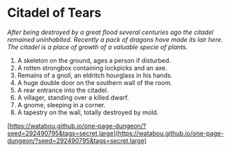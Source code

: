 # Citadel of Tears

_After being destroyed by a great flood several centuries ago the citadel remained uninhabited. Recently a pack of dragons have made its lair here. The citadel is a place of growth of a valuable specie of plants._

1. A skeleton on the ground, ages a person if disturbed.
2. A rotten strongbox containing lockpicks and an axe.
3. Remains of a gnoll, an eldritch hourglass in his hands.
4. A huge double door on the southern wall of the room.
5. A rear entrance into the citadel.
6. A villager, standing over a killed dwarf.
7. A gnome, sleeping in a corner.
8. A tapestry on the wall, totally destroyed by mold.

[https://watabou.github.io/one-page-dungeon/?seed=292490795&tags=secret,large](https://watabou.github.io/one-page-dungeon/?seed=292490795&tags=secret,large)
